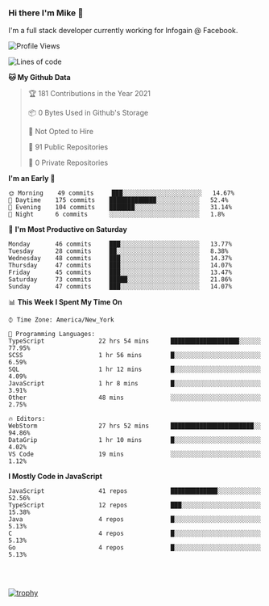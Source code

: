 ### Hi there I'm Mike 👋
I'm a full stack developer currently working for Infogain @ Facebook.

<!--START_SECTION:waka-->
![Profile Views](http://img.shields.io/badge/Profile%20Views-0-blue)

![Lines of code](https://img.shields.io/badge/From%20Hello%20World%20I%27ve%20Written-1.2%20million%20lines%20of%20code-blue)

**🐱 My Github Data** 

> 🏆 181 Contributions in the Year 2021
 > 
> 📦 0 Bytes Used in Github's Storage 
 > 
> 🚫 Not Opted to Hire
 > 
> 📜 91 Public Repositories 
 > 
> 🔑 0 Private Repositories  
 > 
**I'm an Early 🐤** 

```text
🌞 Morning    49 commits     ███░░░░░░░░░░░░░░░░░░░░░░   14.67% 
🌆 Daytime    175 commits    █████████████░░░░░░░░░░░░   52.4% 
🌃 Evening    104 commits    ███████░░░░░░░░░░░░░░░░░░   31.14% 
🌙 Night      6 commits      ░░░░░░░░░░░░░░░░░░░░░░░░░   1.8%

```
📅 **I'm Most Productive on Saturday** 

```text
Monday       46 commits     ███░░░░░░░░░░░░░░░░░░░░░░   13.77% 
Tuesday      28 commits     ██░░░░░░░░░░░░░░░░░░░░░░░   8.38% 
Wednesday    48 commits     ███░░░░░░░░░░░░░░░░░░░░░░   14.37% 
Thursday     47 commits     ███░░░░░░░░░░░░░░░░░░░░░░   14.07% 
Friday       45 commits     ███░░░░░░░░░░░░░░░░░░░░░░   13.47% 
Saturday     73 commits     █████░░░░░░░░░░░░░░░░░░░░   21.86% 
Sunday       47 commits     ███░░░░░░░░░░░░░░░░░░░░░░   14.07%

```


📊 **This Week I Spent My Time On** 

```text
⌚︎ Time Zone: America/New_York

💬 Programming Languages: 
TypeScript               22 hrs 54 mins      ███████████████████░░░░░░   77.95% 
SCSS                     1 hr 56 mins        █░░░░░░░░░░░░░░░░░░░░░░░░   6.59% 
SQL                      1 hr 12 mins        █░░░░░░░░░░░░░░░░░░░░░░░░   4.09% 
JavaScript               1 hr 8 mins         █░░░░░░░░░░░░░░░░░░░░░░░░   3.91% 
Other                    48 mins             ░░░░░░░░░░░░░░░░░░░░░░░░░   2.75%

🔥 Editors: 
WebStorm                 27 hrs 52 mins      ███████████████████████░░   94.86% 
DataGrip                 1 hr 10 mins        █░░░░░░░░░░░░░░░░░░░░░░░░   4.02% 
VS Code                  19 mins             ░░░░░░░░░░░░░░░░░░░░░░░░░   1.12%

```

**I Mostly Code in JavaScript** 

```text
JavaScript               41 repos            █████████████░░░░░░░░░░░░   52.56% 
TypeScript               12 repos            ███░░░░░░░░░░░░░░░░░░░░░░   15.38% 
Java                     4 repos             █░░░░░░░░░░░░░░░░░░░░░░░░   5.13% 
C                        4 repos             █░░░░░░░░░░░░░░░░░░░░░░░░   5.13% 
Go                       4 repos             █░░░░░░░░░░░░░░░░░░░░░░░░   5.13%

```



<!--END_SECTION:waka-->

##### &nbsp;
[![trophy](https://github-profile-trophy.vercel.app/?username=uptonm&theme=dracula)](https://github.com/ryo-ma/github-profile-trophy)

